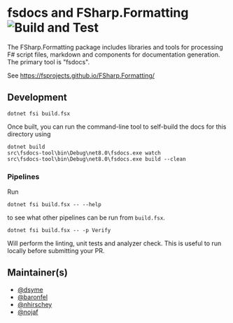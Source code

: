 fsdocs and FSharp.Formatting ![Build and Test](https://github.com/fsprojects/FSharp.Formatting/actions/workflows/push-main.yml/badge.svg)
=================================

The FSharp.Formatting package includes libraries and tools for processing F# script files, markdown and components
for documentation generation. The primary tool is "fsdocs".

See https://fsprojects.github.io/FSharp.Formatting/


## Development

    dotnet fsi build.fsx


Once built, you can run the command-line tool to self-build the docs for this directory using 

    dotnet build
    src\fsdocs-tool\bin\Debug\net8.0\fsdocs.exe watch
    src\fsdocs-tool\bin\Debug\net8.0\fsdocs.exe build --clean

### Pipelines

Run

    dotnet fsi build.fsx -- --help

to see what other pipelines can be run from `build.fsx`.

    dotnet fsi build.fsx -- -p Verify

Will perform the linting, unit tests and analyzer check.
This is useful to run locally before submitting your PR.

## Maintainer(s)

- [@dsyme](https://github.com/dsyme)
- [@baronfel](https://github.com/baronfel)
- [@nhirschey](https://github.com/nhirschey)
- [@nojaf](https://github.com/nojaf)
